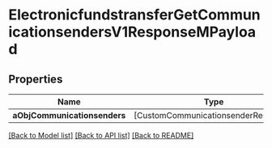 # ElectronicfundstransferGetCommunicationsendersV1ResponseMPayload

## Properties
Name | Type | Description | Notes
------------ | ------------- | ------------- | -------------
**aObjCommunicationsenders** | [CustomCommunicationsenderResponse] |  | 

[[Back to Model list]](../README.md#documentation-for-models) [[Back to API list]](../README.md#documentation-for-api-endpoints) [[Back to README]](../README.md)


